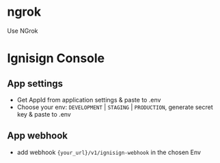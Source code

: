 

# ngrok
Use NGrok
# Ignisign Console
## App settings
- Get AppId from application settings & paste to .env
- Choose your env: `DEVELOPMENT` | `STAGING` | `PRODUCTION`, generate secret key & paste to .env

## App webhook
- add webhook `{your_url}/v1/ignisign-webhook` in the chosen Env
